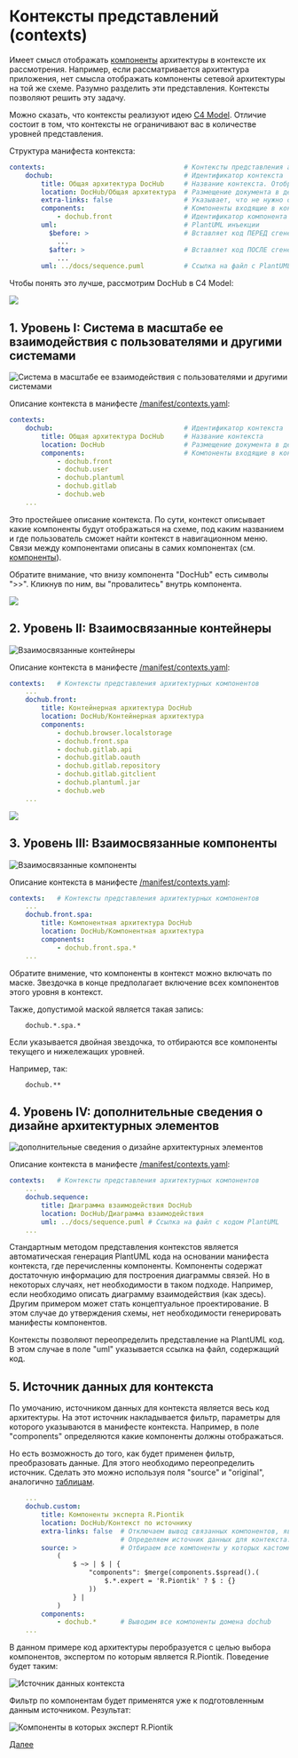 # Контексты представлений (contexts)
Имеет смысл отображать [компоненты](/docs/dochub.components) архитектуры в контексте их рассмотрения. Например, если рассматривается
архитектура приложения, нет смысла отображать компоненты сетевой архитектуры на той же схеме.
Разумно разделить эти представления. Контексты позволяют решить эту задачу.

Можно сказать, что контексты реализуют идею [C4 Model](https://ru.wikipedia.org/wiki/%D0%9C%D0%BE%D0%B4%D0%B5%D0%BB%D1%8C_C4).
Отличие состоит в том, что контексты не ограничивают вас в количестве уровней представления.

Структура манифеста контекста:
```yaml
contexts:                                   # Контексты представления архитектурных компонентов
    dochub:                                 # Идентификатор контекста
        title: Общая архитектура DocHub     # Название контекста. Отображается в заголовке диаграммы
        location: DocHub/Общая архитектура  # Размещение документа в дереве навигации
        extra-links: false                  # Указывает, что не нужно отображать компоненты явно не указанные в контексте
        components:                         # Компоненты входящие в контекст
            - dochub.front                  # Идентификатор компонента
        uml:                                # PlantUML инъекции
          $before: >                        # Вставляет код ПЕРЕД сгенерированным телом диаграммы
            ...                             
          $after: >                         # Вставляет код ПОСЛЕ сгенерированным телом диаграммы
            ...
        uml: ../docs/sequence.puml          # Ссылка на файл с PlantUML кодом полностью переопределяет представление
```
Чтобы понять это лучше, рассмотрим DocHub в C4 Model:

![](@anchor/c4model_1)

## 1. Уровень I: Система в масштабе ее взаимодействия с пользователями и другими системами

![Система в масштабе ее взаимодействия с пользователями и другими системами](@context/dochub)

Описание контекста в манифесте [/manifest/contexts.yaml](/manifest/contexts.yaml):
```yaml
contexts:  
    dochub:                                 # Идентификатор контекста
        title: Общая архитектура DocHub     # Название контекста
        location: DocHub                    # Размещение документа в дереве навигации
        components:                         # Компоненты входящие в контекст
            - dochub.front
            - dochub.user
            - dochub.plantuml
            - dochub.gitlab
            - dochub.web
    ...
```
Это простейшее описание контекста. По сути, контекст описывает какие компоненты будут отображаться на схеме,
под каким названием и где пользователь сможет найти контекст в навигационном меню. Связи между компонентами описаны
в самих компонентах (см. [компоненты](/docs/dochub.components)).

Обратите внимание, что внизу компонента "DocHub" есть символы ">>". Кликнув по ним, вы "провалитесь" внутрь компонента.

![](@anchor/c4model_2)

## 2. Уровень II: Взаимосвязанные контейнеры
![Взаимосвязанные контейнеры](@context/dochub.front)

Описание контекста в манифесте [/manifest/contexts.yaml](/manifest/contexts.yaml):
```yaml
contexts:   # Контексты представления архитектурных компонентов
    ...
    dochub.front:
        title: Контейнерная архитектура DocHub
        location: DocHub/Контейнерная архитектура
        components:
            - dochub.browser.localstorage
            - dochub.front.spa
            - dochub.gitlab.api
            - dochub.gitlab.oauth
            - dochub.gitlab.repository
            - dochub.gitlab.gitclient
            - dochub.plantuml.jar
            - dochub.web
    ...
```
![](@anchor/c4model_3)

## 3. Уровень III: Взаимосвязанные компоненты
![Взаимосвязанные компоненты](@context/dochub.front.spa)

Описание контекста в манифесте [/manifest/contexts.yaml](/manifest/contexts.yaml):
```yaml
contexts:   # Контексты представления архитектурных компонентов
    ...
    dochub.front.spa:
        title: Компонентная архитектура DocHub
        location: DocHub/Компонентная архитектура
        components:
            - dochub.front.spa.*
    ...
```

Обратите внимение, что компоненты в контекст можно включать по маске.
Звездочка в конце предполагает включение всех компонентов этого уровня в контекст.

Также, допустимой маской является такая запись:

```
    dochub.*.spa.*
```

Если указывается двойная звездочка, то отбираются все компоненты текущего и нижележащих уровней.

Например, так:

```
    dochub.**
```

## 4. Уровень IV: дополнительные сведения о дизайне архитектурных элементов
![дополнительные сведения о дизайне архитектурных элементов](@context/dochub.sequence)

Описание контекста в манифесте [/manifest/contexts.yaml](/manifest/contexts.yaml):
```yaml
contexts:   # Контексты представления архитектурных компонентов
    ...
    dochub.sequence:
        title: Диаграмма взаимодействия DocHub
        location: DocHub/Диаграмма взаимодействия
        uml: ../docs/sequence.puml # Ссылка на файл с кодом PlantUML
    ...
```
Стандартным методом представления контекстов является автоматическая генерация PlantUML кода на основании манифеста
контекста, где перечисленны компоненты. Компоненты содержат достаточную информацию для построения диаграммы связей.
Но в некоторых случаях, нет необходимости в таком подходе. Например, если необходимо описать диаграмму взаимодействия
(как здесь). Другим примером может стать концептуальное проектирование. В этом случае до утверждения схемы,
нет необходимости генерировать манифесты компонентов.

Контексты позволяют переопределить представление на PlantUML код. В этом случае в поле "uml" указывается ссылка на
файл, содержащий код.

## 5. Источник данных для контекста
По умочанию, источником данных для контекста является весь код архитектуры. На этот источник накладывается 
фильтр, параметры для которого указываются в манифесте контекста. Например, в поле "components" определяются
какие компоненты должны отображаться.

Но есть возможность до того, как будет применен фильтр, преобразовать данные. Для этого необходимо 
переопределить источник. Сделать это можно используя поля "source" и "original", аналогично [таблицам](/docs/dochub.tables).

```yaml
    ...
    dochub.custom:
        title: Компоненты эксперта R.Piontik
        location: DocHub/Контекст по источнику
        extra-links: false  # Отключаем вывод связанных компонентов, явно не определенных в контексте
                            # Определяем источник данных для контекста.
        source: >           # Отбираем все компоненты у которых кастомное поле "expert" = "R.Piontik"
            (               
                $ ~> | $ | {
                    "components": $merge(components.$spread().(
                        $.*.expert = 'R.Piontik' ? $ : {}
                    )) 
                } |
            )
        components:
            - dochub.*      # Выводим все компоненты домена dochub
    ...
```

В данном примере код архитектуры перобразуется с целью выбора компонентов, экспертом по которым является R.Piontik. 
Поведение будет таким:

![Источник данных контекста](@document/dochub.context.source)


Фильтр по компонентам будет применятся уже к подготовленным данным источником. 
Результат:

![Компоненты в которых эксперт R.Piontik](@context/dochub.custom)

[Далее](/docs/dochub.aspects)
